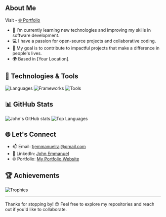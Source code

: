 
## About Me
Visit - [🌐 Portfolio](https://john672000.github.io/JohnE_Portfolio/#/)
- 🌱 I’m currently learning new technologies and improving my skills in software development.
- 💻 I have a passion for open-source projects and collaborative coding.
- 🎯 My goal is to contribute to impactful projects that make a difference in people's lives.
- 🌍 Based in [Your Location].

## 🔧 Technologies & Tools
![Languages](https://skillicons.dev/icons?i=js,python,java&theme=dark)
![Frameworks](https://skillicons.dev/icons?i=react,nodejs,django&theme=dark)
![Tools](https://skillicons.dev/icons?i=git,docker,kubernetes&theme=dark)

## 📊 GitHub Stats
![John's GitHub stats](https://github-readme-stats.vercel.app/api?username=john672000&show_icons=true&theme=dark)
![Top Languages](https://github-readme-stats.vercel.app/api/top-langs/?username=john672000&layout=compact&theme=dark)



## 🌐 Let's Connect
- 📫 Email: [tjemmanuelraj@gmail.com](mailto:tjemmanuelraj@gmail.com)
- 💼 LinkedIn: [John Emmanuel ](https://www.linkedin.com/in/john-emmanuelraj/)
- 🌐 Portfolio: [My Portfolio Website](https://john672000.github.io/JohnE_Portfolio/#/)

## 🏆 Achievements
![Trophies](https://github-profile-trophy.vercel.app/?username=john672000&theme=radical&margin-w=15&margin-h=15)

---

Thanks for stopping by! 😊 Feel free to explore my repositories and reach out if you'd like to collaborate.
